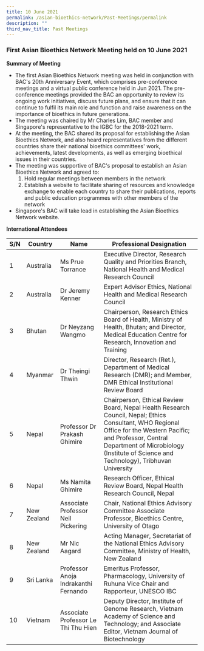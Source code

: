 ```yaml
---
title: 10 June 2021
permalink: /asian-bioethics-network/Past-Meetings/permalink
description: ""
third_nav_title: Past Meetings
---
```

### **First Asian Bioethics Network Meeting held on 10 June 2021**

**Summary of Meeting**
* The first Asian Bioethics Network meeting was held in conjunction with BAC's 20th Anniversary Event, which comprises pre-conference meetings and a virtual public conference held in Jun 2021.  The pre-conference meetings provided the BAC an opportunity to review its ongoing work initiatives, discuss future plans, and ensure that it can continue to fulfil its main role and function and raise awareness on the importance of bioethics in future generations.  
* The meeting was chaired by Mr Charles Lim, BAC member and Singapore's representative to the IGBC for the 2018-2021 term.  
* At the meeting, the BAC shared its proposal for establishing the Asian Bioethics Network, and also heard representatives from the different countries share their national bioethics committees' work, achievements, latest developments, as well as emerging bioethical issues in their countries.  
* The meeting was supportive of BAC's proposal to establish an Asian Bioethics Network and agreed to:  
    1. Hold regular meetings between members in the network  
    2. Establish a website to facilitate sharing of resources and knowledge exchange to enable each country to share their publications, reports and public education programmes with other members of the network  
* Singapore's BAC will take lead in establishing the Asian Bioethics Network website.

**International Attendees**   

|     S/N    |     Country        |     Name                                       |     Professional Designation  |
|--------|-------------|---------------|----------------------|
|     1      |     Australia      |     Ms Prue   Torrance                         |     Executive   Director, Research Quality and Priorities Branch, National Health and Medical Research Council  |
|     2      |     Australia      |     Dr Jeremy   Kenner                         |     Expert   Advisor Ethics, National Health and Medical Research Council |
|     3      |     Bhutan         |     Dr Neyzang   Wangmo                        |     Chairperson,     Research   Ethics Board of Health, Ministry of Health, Bhutan; and Director,      Medical   Education Centre for Research, Innovation and Training  |
|     4      |     Myanmar        |     Dr Theingi   Thwin                         |     Director, Research (Ret.), Department of Medical Research (DMR); and Member, DMR   Ethical Institutional Review Board  |
|     5      |     Nepal          |     Professor Dr   Prakash Ghimire             |     Chairperson, Ethical Review Board,     Nepal Health   Research Council, Nepal;  Ethics Consultant, WHO Regional Office for the Western Pacific; and Professor,  Central Department of Microbiology (Institute of Science and Technology), Tribhuvan   University    |
|     6      |     Nepal          |     Ms Namita   Ghimire                        |     Research   Officer, Ethical Review Board, Nepal Health Research Council, Nepal |
|     7      |     New Zealand    |     Associate   Professor Neil Pickering       |     Chair,     National   Ethics Advisory Committee            Associate   Professor,     Bioethics   Centre, University of Otago  |
|     8      |     New Zealand    |     Mr Nic Aagard                              |     Acting   Manager, Secretariat of the National Ethics Advisory Committee, Ministry of   Health, New Zealand    |
|     9      |     Sri Lanka      |     Professor   Anoja Indrakanthi Fernando     |     Emeritus   Professor,     Pharmacology,     University of   Ruhuna           Vice Chair   and Rapporteur, UNESCO IBC  |
|     10     |     Vietnam        |     Associate Professor Le Thi Thu Hien        |     Deputy   Director,     Institute of   Genome Research, Vietnam Academy of Science and Technology; and Associate   Editor, Vietnam Journal of Biotechnology